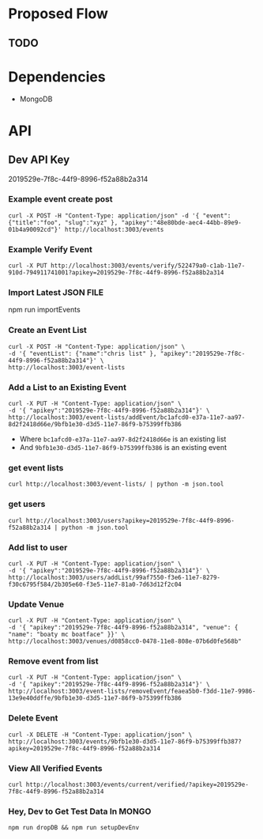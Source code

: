 # Proposed Flow

<!-- 1. *Get Random Artwork* Client makes an API call for an artwork ID. Unique ID is returned, client can check if the artwork has been shown already. If not, make another query for artwork by ID and proceed to show to user.

2. *Event Announcement* Client makes an API call for art event by {country, state, city, neighborhood, date-range} if specific scope yelds results an array of one to n members is returned.   -->

## TODO

<!-- + alerts
 -->

# Dependencies
+ MongoDB

<!-- # Seeding Dev
Note: Most seeds are still incomplete <br />
install https://www.npmjs.com/package/node-mongo-seeds <br />
mv to project dir <br />
run *seed* -->

# API

## Dev API Key
<!-- 3b7344a8-29aa-4690-8ea7-415612d8834d <br /> -->
2019529e-7f8c-44f9-8996-f52a88b2a314

<!-- ### Get Artwork info by ID
curl -H "Content-Type: application/json" -X POST -d '{"artwork_id":"cc432195-2a2c-49e4-9a55-32d9f10dcc97"}' http://localhost:3003/artworks/one-by-id
<p> or </p>
curl -H "Content-Type: application/json" -X POST -d '{"artwork_id":"cc432195-2a2c-49e4-9a55-32d9f10dcc97"}' https://test3.infinite.industries/artworks/one-by-id
 -->

<!-- ### Get Event info by ID

### Get Random Artwork ID
### Register webhook
### Create a new event -->

### Example event create post
`curl -X POST -H "Content-Type: application/json" -d '{ "event": {"title":"foo", "slug":"xyz" }, "apikey":"48e80bde-aec4-44bb-89e9-01b4a90092cd"}' http://localhost:3003/events`

### Example Verify Event ###
`curl -X PUT http://localhost:3003/events/verify/522479a0-c1ab-11e7-910d-794911741001?apikey=2019529e-7f8c-44f9-8996-f52a88b2a314`

### Import Latest JSON FILE ###
npm run importEvents

### Create an Event List ###
```
curl -X POST -H "Content-Type: application/json" \
-d '{ "eventList": {"name":"chris list" }, "apikey":"2019529e-7f8c-44f9-8996-f52a88b2a314"}' \
http://localhost:3003/event-lists
```

### Add a List to an Existing Event ###
```
curl -X PUT -H "Content-Type: application/json" \
-d '{ "apikey":"2019529e-7f8c-44f9-8996-f52a88b2a314"}' \
http://localhost:3003/event-lists/addEvent/bc1afcd0-e37a-11e7-aa97-8d2f2418d66e/9bfb1e30-d3d5-11e7-86f9-b75399ffb386
```

* Where `bc1afcd0-e37a-11e7-aa97-8d2f2418d66e` is an existing list
* And `9bfb1e30-d3d5-11e7-86f9-b75399ffb386` is an existing event

### get event lists ###
`curl http://localhost:3003/event-lists/ | python -m json.tool`

### get users ###
`curl http://localhost:3003/users?apikey=2019529e-7f8c-44f9-8996-f52a88b2a314 | python -m json.tool`

### Add list to user ###
```
curl -X PUT -H "Content-Type: application/json" \
-d '{ "apikey":"2019529e-7f8c-44f9-8996-f52a88b2a314"}' \
http://localhost:3003/users/addList/99af7550-f3e6-11e7-8279-f30c6795f584/2b305e60-f3e5-11e7-81a0-7d63d12f2c04
```

### Update Venue ###
```
curl -X PUT -H "Content-Type: application/json" \
-d '{ "apikey":"2019529e-7f8c-44f9-8996-f52a88b2a314", "venue": { "name": "boaty mc boatface" }}' \
http://localhost:3003/venues/d0858cc0-0478-11e8-808e-07b6d0fe568b"
```

### Remove event from list
```
curl -X PUT -H "Content-Type: application/json" \
-d '{ "apikey":"2019529e-7f8c-44f9-8996-f52a88b2a314"}' \
http://localhost:3003/event-lists/removeEvent/feaea5b0-f3dd-11e7-9986-13e9e40ddffe/9bfb1e30-d3d5-11e7-86f9-b75399ffb386
```

### Delete Event ###
```
curl -X DELETE -H "Content-Type: application/json" \
http://localhost:3003/events/9bfb1e30-d3d5-11e7-86f9-b75399ffb387?apikey=2019529e-7f8c-44f9-8996-f52a88b2a314
```

### View All Verified Events ###
```
curl http://localhost:3003/events/current/verified/?apikey=2019529e-7f8c-44f9-8996-f52a88b2a314
```


### Hey, Dev to Get Test Data In MONGO ###
`npm run dropDB && npm run setupDevEnv`
